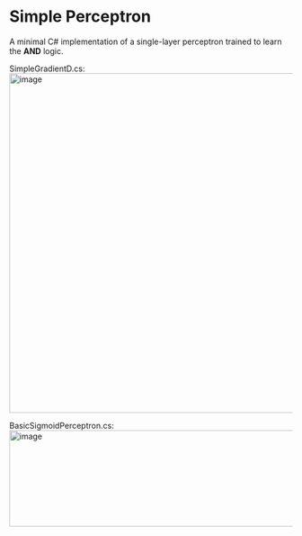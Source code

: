# Simple Perceptron

A minimal C# implementation of a single-layer perceptron trained to learn the **AND** logic.  

SimpleGradientD.cs:
<img width="822" height="603" alt="image" src="https://github.com/user-attachments/assets/8d168e92-f268-4716-a15d-38027cd783b5" />

BasicSigmoidPerceptron.cs:
<img width="628" height="171" alt="image" src="https://github.com/user-attachments/assets/21440fe7-144d-48ee-9492-1f68a27e1c1c" />
